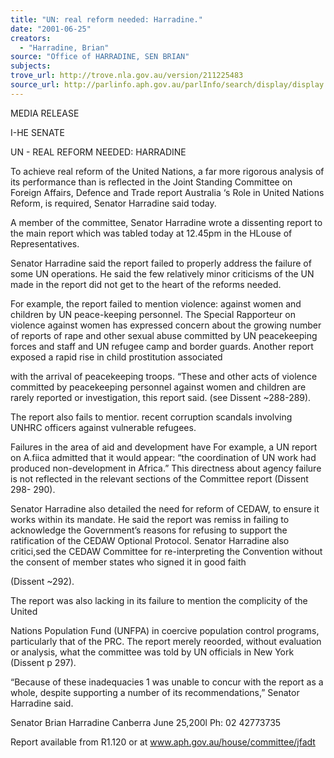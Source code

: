 ```yaml
---
title: "UN: real reform needed: Harradine."
date: "2001-06-25"
creators:
  - "Harradine, Brian"
source: "Office of HARRADINE, SEN BRIAN"
subjects:
trove_url: http://trove.nla.gov.au/version/211225483
source_url: http://parlinfo.aph.gov.au/parlInfo/search/display/display.w3p;query=Id%3A%22media/pressrel/60H46%22
---
```


  MEDIA RELEASE 

  I-HE SENATE 

  UN - REAL REFORM NEEDED: HARRADINE 

  To achieve real reform of the United Nations, a far more rigorous analysis of its   performance than is reflected in the Joint Standing Committee on Foreign Affairs,   Defence and Trade report Australia ‘s Role in United Nations Reform, is required,   Senator Harradine said today. 

  A member of the committee, Senator Harradine wrote a dissenting report to the main   report which was tabled today at 12.45pm in the HLouse of Representatives. 

  Senator Harradine said the report failed to properly address the failure of some UN   operations. He said the few relatively minor criticisms of the UN made in the report   did not get to the heart of the reforms needed. 

  For example, the report failed to mention violence: against women and children by UN   peace-keeping personnel. The Special Rapporteur on violence against women has   expressed concern about the growing number of reports of rape and other sexual   abuse committed by UN peacekeeping forces and staff and UN refugee camp and   border guards. Another report exposed a rapid rise in child prostitution associated 

  with the arrival of peacekeeping troops. “These and other acts of violence committed   by peacekeeping personnel against women and children are rarely reported or   investigation, this report said. (see Dissent ~288-289). 

  The report also fails to mentior. recent corruption scandals involving UNHRC officers   against vulnerable refugees. 

  Failures in the area of aid and development have   For example, a UN report on A.fiica admitted that it would appear: “the coordination   of UN work had produced non-development in Africa.” This directness about agency   failure is not reflected in the relevant sections of the Committee report (Dissent 298-   290). 

  Senator Harradine also detailed the need for reform of CEDAW, to ensure it works   within its mandate. He said the report was remiss in failing to acknowledge the   Government’s reasons for refusing to support the ratification of the CEDAW Optional   Protocol. Senator Harradine also critici,sed the CEDAW Committee for re-interpreting   the Convention without the consent of member states who signed it in good faith 

  (Dissent ~292). 

  The report was also lacking in its failure to mention the complicity of the United 

  Nations Population Fund (UNFPA) in coercive population control programs,   particularly that of the PRC. The report merely reoorded, without evaluation or   analysis, what the committee was told by UN officials in New York (Dissent p 297). 

  “Because of these inadequacies 1 was unable to concur with the report as a whole,   despite supporting a number of its recommendations,” Senator Harradine said. 

  Senator Brian Harradine   Canberra   June 25,200l   Ph: 02 42773735 

  Report available from R1.120 or at www.aph.gov.au/house/committee/jfadt 

